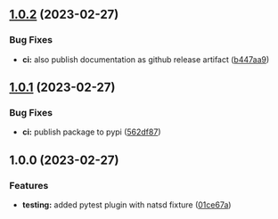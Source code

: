 ## [1.0.2](https://github.com/quara-dev/nats-tools/compare/v1.0.1...v1.0.2) (2023-02-27)


### Bug Fixes

* **ci:** also publish documentation as github release artifact ([b447aa9](https://github.com/quara-dev/nats-tools/commit/b447aa96ec51c56cb82753a10c5377878f5c7d43))

## [1.0.1](https://github.com/quara-dev/nats-tools/compare/v1.0.0...v1.0.1) (2023-02-27)


### Bug Fixes

* **ci:** publish package to pypi ([562df87](https://github.com/quara-dev/nats-tools/commit/562df87a814a0549b57b5e2444471d2fbd12cfe5))

## 1.0.0 (2023-02-27)


### Features

* **testing:** added pytest plugin with natsd fixture ([01ce67a](https://github.com/quara-dev/nats-tools/commit/01ce67acc2e26c75d385e16b9f06e77961f97c78))
